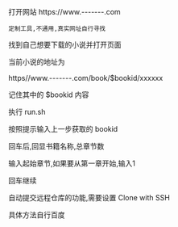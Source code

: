 
打开网站 https://www.-------.com

    定制工具,不通用,真实网址自行寻找

找到自己想要下载的小说并打开页面

当前小说的地址为

https//www.-------.com/book/$bookid/xxxxxx

记住其中的 $bookid 内容

执行 run.sh

按照提示输入上一步获取的 bookid

回车后,回显书籍名称,总章节数

输入起始章节,如果要从第一章开始,输入1

回车继续

自动提交远程仓库的功能,需要设置 Clone with SSH 

具体方法自行百度
